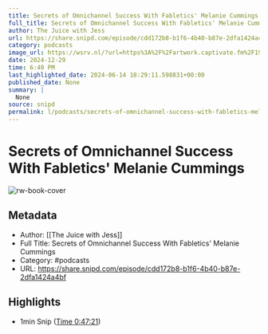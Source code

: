 ```yaml
---
title: Secrets of Omnichannel Success With Fabletics' Melanie Cummings
full_title: Secrets of Omnichannel Success With Fabletics' Melanie Cummings
author: The Juice with Jess
url: https://share.snipd.com/episode/cdd172b8-b1f6-4b40-b87e-2dfa1424a4bf
category: podcasts
image_url: https://wsrv.nl/?url=https%3A%2F%2Fartwork.captivate.fm%2F19dff349-757a-485a-bb58-a594f1f93220%2FxJs8EdYf-X-J4pVTIut-Apuc.jpg&w=100&h=100
date: 2024-12-29
time: 6:40 PM
last_highlighted_date: 2024-06-14 18:29:11.598831+00:00
published_date: None
summary: |
  None
source: snipd
permalink: l/podcasts/secrets-of-omnichannel-success-with-fabletics-melanie-cummings
---
```

# Secrets of Omnichannel Success With Fabletics' Melanie Cummings

![rw-book-cover](https://wsrv.nl/?url=https%3A%2F%2Fartwork.captivate.fm%2F19dff349-757a-485a-bb58-a594f1f93220%2FxJs8EdYf-X-J4pVTIut-Apuc.jpg&w=100&h=100)

## Metadata
- Author: [[The Juice with Jess]]
- Full Title: Secrets of Omnichannel Success With Fabletics' Melanie Cummings
- Category: #podcasts
- URL: https://share.snipd.com/episode/cdd172b8-b1f6-4b40-b87e-2dfa1424a4bf

## Highlights
- 1min Snip ([Time 0:47:21](https://share.snipd.com/snip/3a04834b-57b2-41f5-88ec-355cd509aa61))


